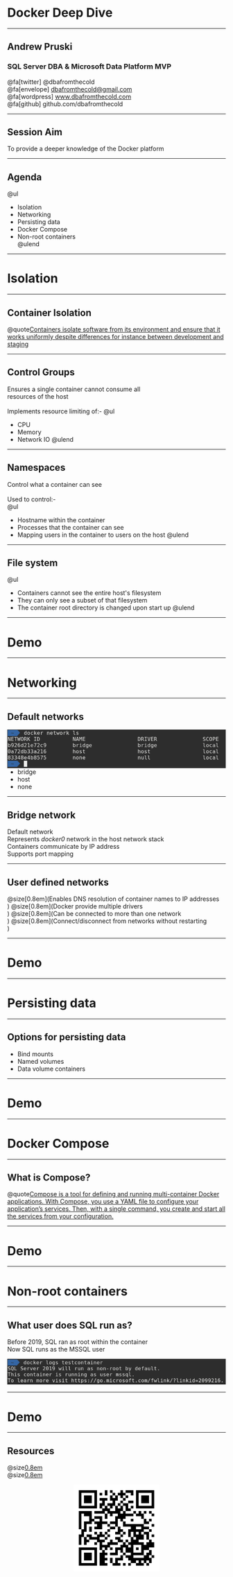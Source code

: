 # Docker Deep Dive

---

## Andrew Pruski

### SQL Server DBA & Microsoft Data Platform MVP

@fa[twitter] @dbafromthecold <br>
@fa[envelope] dbafromthecold@gmail.com <br>
@fa[wordpress] www.dbafromthecold.com <br>
@fa[github] github.com/dbafromthecold

---

## Session Aim

To provide a deeper knowledge of the Docker platform

---

## Agenda

@ul
- Isolation<br>
- Networking<br>
- Persisting data<br>
- Docker Compose<br>
- Non-root containers<br>
@ulend

---

# Isolation

---

## Container Isolation

@quote[Containers isolate software from its environment and ensure that it works uniformly despite differences for instance between development and staging](https://www.docker.com/resources/what-container)

---

## Control Groups

Ensures a single container cannot consume all<br>
resources of the host<br>
<br>
Implements resource limiting of:-
@ul
- CPU
- Memory
- Network IO
@ulend

---

## Namespaces

Control what a container can see<br>
<br>
Used to control:-<br>
@ul
- Hostname within the container
- Processes that the container can see
- Mapping users in the container to users on the host
@ulend

---

## File system

@ul
- Containers cannot see the entire host's filesystem<br>
- They can only see a subset of that filesystem<br>
- The container root directory is changed upon start up
@ulend

---

# Demo

---

# Networking

---

## Default networks

<img src="assets/images/docker_default_networks.png" style="float: right"/>

- bridge<br>
- host<br>
- none<br>

---

## Bridge network

Default network<br>
Represents _docker0_ network in the host network stack<br>
Containers communicate by IP address<br>
Supports port mapping 

---

## User defined networks

@size[0.8em](Enables DNS resolution of container names to IP addresses<br>)
@size[0.8em](Docker provide multiple drivers<br>)
@size[0.8em](Can be connected to more than one network<br>)
@size[0.8em](Connect/disconnect from networks without restarting<br>)

---

# Demo

---

# Persisting data

---

## Options for persisting data

- Bind mounts<br>
- Named volumes<br>
- Data volume containers<br>

---

# Demo

---

# Docker Compose

---

## What is Compose?

@quote[Compose is a tool for defining and running multi-container Docker applications. With Compose, you use a YAML file to configure your application’s services. Then, with a single command, you create and start all the services from your configuration.](docs.docker.com/compose)

---

# Demo

---

# Non-root containers

---

## What user does SQL run as?

Before 2019, SQL ran as root within the container<br>
Now SQL runs as the MSSQL user<br>

<p align="center">
<img src="assets/images/sql_nonroot_container.png" />
</p>

---

# Demo

---

## Resources

@size[0.8em](https://tinyurl.com/yyz8fe9x/DockerDeepDive)<br>
@size[0.8em](http://tinyurl.com/y3x29t3j/summary-of-my-container-series/)

<p align="center">
<img src="assets/images/dockerdeepdive_qr_code.png" />
</p>


